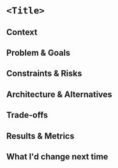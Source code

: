 # `<Title>`

## Context

## Problem & Goals

## Constraints & Risks

## Architecture & Alternatives

## Trade-offs

## Results & Metrics

## What I'd change next time
